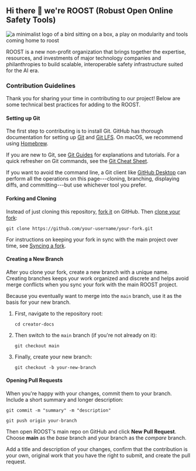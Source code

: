 ## Hi there 👋 we're ROOST (Robust Open Online Safety Tools)

![a minimalist logo of a bird sitting on a box, a play on modularity and tools coming home to roost](https://roost.tools/images/logos/roost.svg "ROOST.tools")

ROOST is a new non-profit organization that brings together the expertise, resources, and investments of major technology companies and philanthropies to build scalable, interoperable safety infrastructure suited for the AI era. 


### Contribution Guidelines
Thank you for sharing your time in contributing to our project! Below are some technical best practices for adding to the ROOST.

#### Setting up Git

The first step to contributing is to install Git. GitHub has thorough documentation for setting up [Git](https://docs.github.com/en/get-started/quickstart/set-up-git) and [Git LFS](https://docs.github.com/en/repositories/working-with-files/managing-large-files/installing-git-large-file-storage). On macOS, we recommend using [Homebrew](https://brew.sh/).

If you are new to Git, see [Git Guides](https://github.com/git-guides/) for explanations and tutorials. For a quick refresher on Git commands, see the [Git Cheat Sheet](https://education.github.com/git-cheat-sheet-education.pdf).

If you want to avoid the command line, a Git client like [GitHub Desktop](https://desktop.github.com) can perform all the operations on this page---cloning, branching, displaying diffs, and committing---but use whichever tool you prefer.

#### Forking and Cloning

Instead of just cloning this repository, [fork it](https://docs.github.com/en/get-started/quickstart/fork-a-repo#forking-a-repository) on GitHub. Then [clone your fork](https://docs.github.com/en/get-started/quickstart/fork-a-repo#cloning-your-forked-repository):

```shell
git clone https://github.com/your-username/your-fork.git
```
For instructions on keeping your fork in sync with the main project over time, see [Syncing a fork](https://docs.github.com/en/pull-requests/collaborating-with-pull-requests/working-with-forks/syncing-a-fork).

#### Creating a New Branch

After you clone your fork, create a new branch with a unique name. Creating branches keeps your work organized and discrete and helps avoid merge conflicts when you sync your fork with the main ROOST project.

Because you eventually want to merge into the `main` branch, use it as the basis for your new branch.

1. First, navigate to the repository root:

   ```shell
   cd creator-docs
   ```

1. Then switch to the `main` branch (if you're not already on it):

   ```shell
   git checkout main
   ```

1. Finally, create your new branch:

   ```shell
   git checkout -b your-new-branch
   ```

#### Opening Pull Requests

When you're happy with your changes, commit them to your branch. Include a short summary and longer description:

```shell
git commit -m "summary" -m "description"
```

```shell
git push origin your-branch
```

Then open ROOST's main repo on GitHub and click **New Pull Request**. Choose **main** as the _base_ branch and your branch as the _compare_ branch.

Add a title and description of your changes, confirm that the contribution is your own, original work that you have the right to submit, and create the pull request.


<!--

**Here are some ideas to get you started:**

🙋‍♀️ A short introduction - what is your organization all about?
🌈 Contribution guidelines - how can the community get involved?
👩‍💻 Useful resources - where can the community find your docs? Is there anything else the community should know?
🍿 Fun facts - what does your team eat for breakfast?
🧙 Remember, you can do mighty things with the power of [Markdown](https://docs.github.com/github/writing-on-github/getting-started-with-writing-and-formatting-on-github/basic-writing-and-formatting-syntax)
-->
